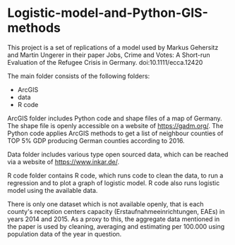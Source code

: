 # Logistic-model-and-Python-GIS-methods

This project is a set of replications of a model used by Markus Gehersitz and Martin Ungerer in their paper Jobs, Crime and Votes: A Short-run Evaluation of the Refugee Crisis in Germany. 
doi:10.1111/ecca.12420


The main folder consists of the following folders:

- ArcGIS
- data
- R code

ArcGIS folder includes Python code and shape files of a map of Germany. The shape file is openly accessible on a website of https://gadm.org/.
The Python code applies ArcGIS methods to get a list of neighbour counties of TOP 5% GDP producing German counties according to 2016.

Data folder includes various type open sourced data, which can be reached via a website of https://www.inkar.de/.

R code folder contains R code, which runs code to clean the data, to run a regression and to plot a graph of logistic model.
R code also runs logistic model using the available data.


There is only one dataset which is not available openly, that is each county's reception centers capacity (Erstaufnahmeeinrichtungen, EAEs) in years 2014 and 2015. As a proxy to this, the aggregate data mentioned in the paper is used by cleaning, averaging and estimating per 100.000 using population data of the year in question. 
